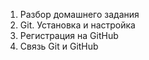 1. Разбор домашнего задания
1. Git. Установка и настройка
1. Регистрация на GitHub
1. Связь Git и GitHub
